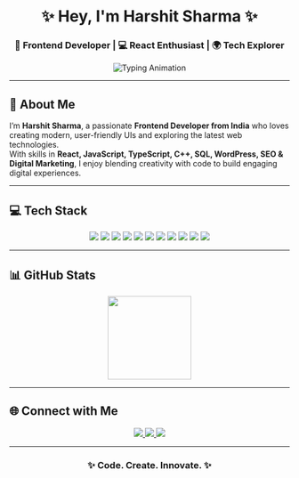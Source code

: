 <!-- Profile Banner -->
<h1 align="center">✨ Hey, I'm Harshit Sharma ✨</h1>
<h3 align="center">🎯 Frontend Developer | 💻 React Enthusiast | 🌍 Tech Explorer</h3>

<!-- Typing Animation -->
<p align="center">
  <img src="https://readme-typing-svg.herokuapp.com?size=22&duration=4000&color=F75C7E&center=true&vCenter=true&width=600&lines=💡+Frontend+Developer+from+India;🚀+Building+Modern+Web+UIs;🌱+Learning+React%2C+TypeScript+%26+DSA;✨+Code.+Create.+Innovate." alt="Typing Animation"/>
</p>

---

## 🚀 About Me  

I’m **Harshit Sharma**, a passionate **Frontend Developer from India** who loves creating modern, user-friendly UIs and exploring the latest web technologies.  
With skills in **React, JavaScript, TypeScript, C++, SQL, WordPress, SEO & Digital Marketing**, I enjoy blending creativity with code to build engaging digital experiences.  

---

## 💻 Tech Stack  

<p align="center">
  <img src="https://img.shields.io/badge/c-%2300599C.svg?style=for-the-badge&logo=c&logoColor=white"/>
  <img src="https://img.shields.io/badge/c++-%2300599C.svg?style=for-the-badge&logo=c%2B%2B&logoColor=white"/>
  <img src="https://img.shields.io/badge/typescript-%23007ACC.svg?style=for-the-badge&logo=typescript&logoColor=white"/>
  <img src="https://img.shields.io/badge/kotlin-%237F52FF.svg?style=for-the-badge&logo=kotlin&logoColor=white"/>
  <img src="https://img.shields.io/badge/javascript-%23323330.svg?style=for-the-badge&logo=javascript&logoColor=%23F7DF1E"/>
  <img src="https://img.shields.io/badge/java-%23ED8B00.svg?style=for-the-badge&logo=openjdk&logoColor=white"/>
  <img src="https://img.shields.io/badge/html5-%23E34F26.svg?style=for-the-badge&logo=html5&logoColor=white"/>
  <img src="https://img.shields.io/badge/css3-%231572B6.svg?style=for-the-badge&logo=css3&logoColor=white"/>
  <img src="https://img.shields.io/badge/mysql-4479A1.svg?style=for-the-badge&logo=mysql&logoColor=white"/>
  <img src="https://img.shields.io/badge/sqlite-%2307405e.svg?style=for-the-badge&logo=sqlite&logoColor=white"/>
  <img src="https://img.shields.io/badge/react-%2320232a.svg?style=for-the-badge&logo=react&logoColor=%2361DAFB"/>
</p>

---

## 📊 GitHub Stats  
<p align="center">
  <img src="https://github-readme-stats.vercel.app/api/top-langs/?username=HarshitOnLoop&layout=compact&theme=tokyonight" height="150"/>
</p>

---

## 🌐 Connect with Me  

<p align="center">
  <a href="https://linkedin.com/in/" target="_blank">
    <img src="https://img.shields.io/badge/LinkedIn-%230077B5.svg?style=for-the-badge&logo=linkedin&logoColor=white"/>
  </a>
  <a href="https://twitter.com/HarshitOnLoop" target="_blank">
    <img src="https://img.shields.io/badge/Twitter-%231DA1F2.svg?style=for-the-badge&logo=twitter&logoColor=white"/>
  </a>
  <a href="#">
    <img src="https://img.shields.io/badge/Portfolio-%23000000.svg?style=for-the-badge&logo=vercel&logoColor=white"/>
  </a>
</p>

---

<h3 align="center">✨ Code. Create. Innovate. ✨</h3>
